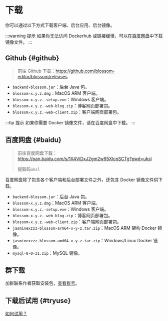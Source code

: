 <script setup lang="ts">
import { onMounted } from 'vue'
import { info } from '../../../scripts/stat-api'

onMounted(() => {
  info()
})
</script>

# 下载

你可以通过以下方式下载客户端、后台应用、后台镜像。

:::warning 提示
如果你无法访问 Dockerhub 或链接缓慢，可以在[百度网盘](./download#baidu)中下载镜像文件。
:::

## Github {#github}

> 前往 Github 下载：https://github.com/blossom-editor/blossom/releases

<bl-img src="../../../imgs/deploy/download_github.png" width="200px"/>

- `backend-blossom.jar`：后台 Java 包。
- `blossom-x.y.z.dmg`：MacOS ARM 客户端。
- `blossom-x.y.z.-setup.exe`：Windows 客户端。
- `blossom-x.y.z.-web-blog.zip`：博客网页部署包。
- `blossom-x.y.z.-web-client.zip`：客户端网页部署包。

:::tip 提示
如果你需要 Docker 镜像文件，请在百度网盘中下载。
:::

## 百度网盘 {#baidu}

> 前往百度网盘下载：https://pan.baidu.com/s/1X4ViDxJ2gm2w95XlcpSCTg?pwd=uksl
>
> 提取码`uksl`

<bl-img src="../../../imgs/deploy/download_baidu.png" width="300px"/>

百度网盘除了包含各个客户端和后台部署文件之外，还包含 Docker 镜像文件供下载。

- `backend-blossom.jar`：后台 Java 包。
- `blossom-x.y.z.dmg`：MacOS ARM 客户端。
- `blossom-x.y.z.-setup.exe`：Windows 客户端。
- `blossom-x.y.z.-web-blog.zip`：博客网页部署包。
- `blossom-x.y.z.-web-client.zip`：客户端网页部署包。
- `jasminexzzz-blossom-arm64-x-y-z.tar.zip`：MacOS ARM 架构 Docker 镜像。
- `jasminexzzz-blossom-amd64-x-y-z.tar.zip`：Windows/Linux Docker 镜像。
- `mysql-8-0-31.zip`：MySQL 镜像。

## 群下载

加群联系作者获取安装包，[查看群号](./contact)。

## 下载后试用 {#tryuse}

[如何试用？](../tryuse)
